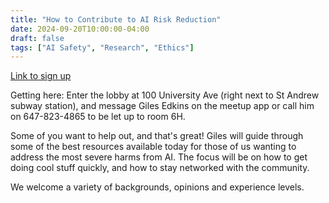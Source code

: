 ```yaml
---
title: "How to Contribute to AI Risk Reduction"
date: 2024-09-20T10:00:00-04:00
draft: false
tags: ["AI Safety", "Research", "Ethics"]
---
```

[Link to sign up](https://www.meetup.com/toronto-ai-aligners/events/303101751/?eventOrigin=group_upcoming_events)

Getting here: Enter the lobby at 100 University Ave (right next to St Andrew subway station), and message Giles Edkins on the meetup app or call him on 647-823-4865 to be let up to room 6H.

Some of you want to help out, and that's great! Giles will guide through some of the best resources available today for those of us wanting to address the most severe harms from AI. The focus will be on how to get doing cool stuff quickly, and how to stay networked with the community.

We welcome a variety of backgrounds, opinions and experience levels.

